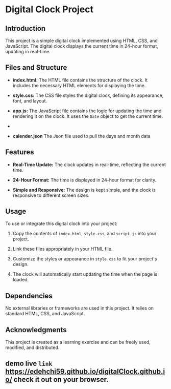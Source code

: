# Digital Clock Project

## Introduction

This project is a simple digital clock implemented using HTML, CSS, and JavaScript. The digital clock displays the current time in 24-hour format, updating in real-time.

## Files and Structure

- **index.html:** The HTML file contains the structure of the clock. It includes the necessary HTML elements for displaying the time.

- **style.css:** The CSS file styles the digital clock, defining its appearance, font, and layout.

- **app.js:** The JavaScript file contains the logic for updating the time and rendering it on the clock. It uses the `Date` object to get the current time.
- 
- **calender.json** The Json file used to pull the days and month data 
## Features

- **Real-Time Update:** The clock updates in real-time, reflecting the current time.

- **24-Hour Format:** The time is displayed in 24-hour format for clarity.

- **Simple and Responsive:** The design is kept simple, and the clock is responsive to different screen sizes.

## Usage

To use or integrate this digital clock into your project:

1. Copy the contents of `index.html`, `style.css`, and `script.js` into your project.

2. Link these files appropriately in your HTML file.

3. Customize the styles or appearance in `style.css` to fit your project's design.

4. The clock will automatically start updating the time when the page is loaded.

## Dependencies

No external libraries or frameworks are used in this project. It relies on standard HTML, CSS, and JavaScript.

## Acknowledgments

This project is created as a learning exercise and can be freely used, modified, and distributed.

## demo live `link` https://edehchi59.github.io/digitalClock.github.io/ check it out on your browser.
